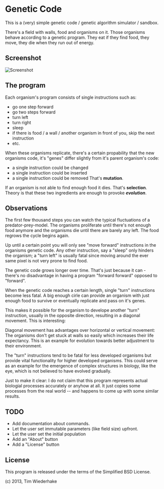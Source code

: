 Genetic Code
============

This is a (very) simple genetic code / genetic algorithm simulator / sandbox.

There's a field with walls, food and organisms on it. Those organisms behave according to a genetic program. They eat if they find food, they move, they die when they run out of energy.

Screenshot
----------
![Screenshot](http://www.abload.de/img/screenshot9tpln.png)

The program
-----------
Each organism's program consists of single instructions such as:
* go one step forward
* go two steps forward
* turn left
* turn right
* sleep
* if there is food / a wall / another organism in front of you, skip the next instruction
* etc.

When these organisms replicate, there's a certain propability that the new organisms code, it's "genes" differ slightly from it's parent organism's code:
* a single instruction could be changed
* a single instruction could be inserted
* a single instruction could be removed
That's **mutation**.

If an organism is not able to find enough food it dies. That's **selection**.
Theory is that these two ingredients are enough to provoke ***evolution***.

Observations
------------
The first few thousand steps you can watch the typical fluctuations of a predator-prey-model. The organisms proliferate until there's not enough food anymore and the organisms die until there are barely any left. The food regrows the cycle begins again.

Up until a certain point you will only see "move forward" instructions in the organisms genetic code. Any other instruction, say a "sleep" only hinders the organism; a "turn left" is usually fatal since moving around the ever same pixel is not very prone to find food.

The genetic code grows longer over time. That's just because it can - there's no disadvantage in having a program "forward forward" opposed to "forward".

When the genetic code reaches a certain length, single "turn" instructions become less fatal. A big enough cirle can provide an organism with just enough food to survive or eventually replicate and pass on it's genes.

This makes it possible for the organism to develope another "turn" instruction, usually in the opposite direction, resulting in a diagonal movement. This is interesting:

Diagonal movement has advantages over horizontal or vertical movement: The organisms don't get stuck at walls so easily which increases their life expectancy. This is an example for evolution towards better adjustment to their environment.

The "turn" instructions tend to be fatal for less developed organisms but provide vital functionality for higher developed organisms. This could serve as an example for the emergence of complex structures in biology, like the eye, which is not believed to have evolved gradually.

Just to make it clear: I do not claim that this program represents actual biologial processes accurately or anyhow at all. It just copies some processes from the real world -- and happens to come up with some similar results.

TODO
----

* Add documentation about commands.
* Let the user set immutable parameters (like field size) upfront.
* Let the user set the initial population
* Add an "About" button
* Add a "License" button

License
-------
This program is released under the terms of the Simplified BSD License.

(c) 2013, Tim Wiederhake
